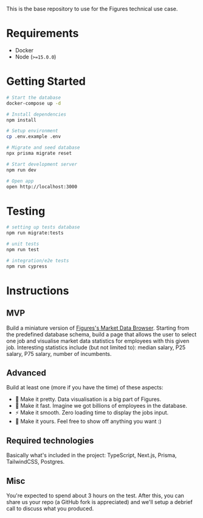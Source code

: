 This is the base repository to use for the Figures technical use case.

# Requirements

- Docker
- Node (`>=15.0.0`)

# Getting Started

```bash
# Start the database
docker-compose up -d

# Install dependencies
npm install

# Setup environment
cp .env.example .env

# Migrate and seed database
npx prisma migrate reset

# Start development server
npm run dev

# Open app
open http://localhost:3000
```

# Testing

```bash
# setting up tests database
npm run migrate:tests

# unit tests
npm run test

# integration/e2e tests
npm run cypress
```

# Instructions

## MVP

Build a miniature version of [Figures's Market Data Browser](https://figures.hr/try). Starting from the predefined database schema, build a page that allows the user to select one job and visualise market data statistics for employees with this given job. Interesting statistics include (but not limited to): median salary, P25 salary, P75 salary, number of incumbents.

## Advanced

Build at least one (more if you have the time) of these aspects:

- 🎨 Make it pretty. Data visualisation is a big part of Figures.
- 🚀 Make it fast. Imagine we got billions of employees in the database.
- ⚡️ Make it smooth. Zero loading time to display the jobs input.
- 🦄 Make it yours. Feel free to show off anything you want :)

## Required technologies

Basically what's included in the project: TypeScript, Next.js, Prisma, TailwindCSS, Postgres.

## Misc

You're expected to spend about 3 hours on the test. After this, you can share us your repo (a GitHub fork is appreciated) and we'll setup a debrief call to discuss what you produced.
